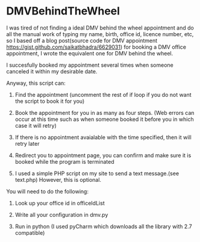 # DMVBehindTheWheel

I was tired of not finding a ideal DMV behind the wheel appointment and do all the manual work of typing my name, birth, office id, licence number, etc, so I based off a blog post(source code for DMV appointment https://gist.github.com/saikatbhadra/6629031) for booking a DMV office appointment, I wrote the equivalent one for DMV behind the wheel.

I succesfully booked my appointment several times when someone canceled it within my desirable date. 

Anyway, this script can: 

1. Find the appointment (uncomment the rest of if loop if you do not want the script to book it for you)

2. Book the appointment for you in as many as four steps. (Web errors can occur at this time such as when someone booked it     before you in which case it will retry)

3. If there is no appointment avaialable with the time specified, then it will retry later

4. Redirect you to appointment page, you can confirm and make sure it is booked while the program is terminated

5. I used a simple PHP script on my site to send a text message.(see text.php) However, this is optional. 


You will need to do the following:
1. Look up your office id in officeIdList

2. Write all your configuration in dmv.py

3. Run in python (I used pyCharm which downloads all the library with 2.7 compatible)
